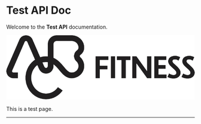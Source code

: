 # Test API Doc

Welcome to the **Test API** documentation.

![Logo](https://raw.githubusercontent.com/kollampst/ABCIgniteGMS/main/abc-ignite/src/main/resources/idzIiOOk35_1751455858359.png)

This is a test page.

---

